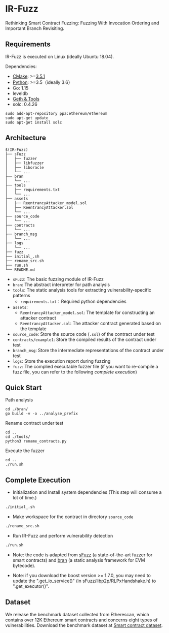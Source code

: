 # IR-Fuzz

Rethinking Smart Contract Fuzzing: Fuzzing With Invocation Ordering and Important Branch Revisiting.


## Requirements

IR-Fuzz is executed on Linux (ideally Ubuntu 18.04).

Dependencies: 

* [CMake](https://cmake.org/download/): >=[3.5.1](sFuzz/CMakeLists.txt#L5)
* [Python](https://www.python.org/downloads/): >=3.5（ideally 3.6）
* Go: 1.15
* leveldb
* [Geth & Tools](https://geth.ethereum.org/downloads/)
* solc: 0.4.26
```
sudo add-apt-repository ppa:ethereum/ethereum
sudo apt-get update
sudo apt-get install solc
```

## Architecture

```shell
$(IR-Fuzz)
├── sFuzz
│   ├── fuzzer
│   ├── libfuzzer
│   ├── liboracle
│   └── ...
├── bran
│   └── ...
├── tools
│   ├── requirements.txt
│   └── ...
├── assets
│   ├── ReentrancyAttacker_model.sol
│   ├── ReentrancyAttacker.sol
│   └── ...
├── source_code
│   └── ...
├── contracts
│   └── ...
├── branch_msg
│   └── ...
├── logs
│   └── ...
├── fuzz
├── initial_.sh
├── rename_src.sh
├── run.sh
└── README.md
```

* `sFuzz`: The basic fuzzing module of IR-Fuzz
* `bran`: The abstract interpreter for path analysis
* `tools`: The static analysis tools for extracting vulnerability-specific patterns
  * `requirements.txt`：Required python dependencies
* `assets`:
  * `ReentrancyAttacker_model.sol`: The template for constructing an attacker contract
  * `ReentrancyAttacker.sol`: The attacker contract generated based on the template
* `source_code`: Store the source code (`.sol`) of the contract under test
* `contracts/example1`: Store the compiled results of the contract under test
* `branch_msg`: Store the intermediate representations of the contract under test
* `logs`: Store the execution report during fuzzing
* `fuzz`: The complied executable fuzzer file (if you want to re-compile a fuzz file, you can refer to the following *complete execution*)


## Quick Start

Path analysis
```
cd ./bran/
go build -v -o ../analyse_prefix
```

Rename contract under test
```
cd ..
cd ./tools/
python3 rename_contracts.py
```

Execute the fuzzer
```
cd ..
./run.sh
```


## Complete Execution

- Initialization and Install system dependencies (This step will consume a lot of time.)

```bash
./initial_.sh
```


- Make workspace for the contract in directory `source_code`

```bash
./rename_src.sh
```

- Run IR-Fuzz and perform vulnerability detection

```bash
./run.sh
```

- Note: the code is adapted from [sFuzz](https://github.com/duytai/sFuzz) (a state-of-the-art fuzzer for smart contracts) and [bran](https://github.com/Practical-Formal-Methods/bran) (a static analysis framework for EVM bytecode). 

- Note: if you download the boost version >= 1.7.0, you may need to update the ".get_io_service()" (in sFuzz/libp2p/RLPxHandshake.h) to ".get_executor()".


## Dataset
We release the benchmark dataset collected from Etherescan, which contains over 12K Ethereum smart contracts and concerns eight types of vulnerabilities. Download the benchmark dataset at [Smart contract dataset](https://drive.google.com/file/d/1AgPCDGBW3Z52bTBMn_FyEqBNypjy0XFh/view?usp=sharing).
